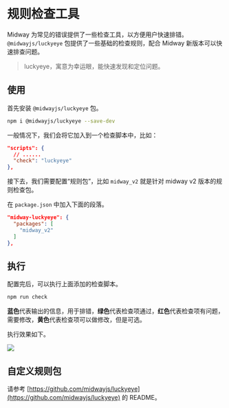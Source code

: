 # 规则检查工具

Midway 为常见的错误提供了一些检查工具，以方便用户快速排错。`@midwayjs/luckyeye` 包提供了一些基础的检查规则，配合 Midway 新版本可以快速排查问题。

> luckyeye，寓意为幸运眼，能快速发现和定位问题。

## 使用

首先安装 `@midwayjs/luckyeye` 包。

```bash
npm i @midwayjs/luckyeye --save-dev
```

一般情况下，我们会将它加入到一个检查脚本中，比如：

```json
"scripts": {
  // ......
  "check": "luckyeye"
},
```

接下去，我们需要配置“规则包”，比如 `midway_v2` 就是针对 midway v2 版本的规则检查包。

在 `package.json` 中加入下面的段落。

```json
"midway-luckyeye": {
  "packages": [
    "midway_v2"
  ]
},
```

## 执行

配置完后，可以执行上面添加的检查脚本。

```bash
npm run check
```

**蓝色**代表输出的信息，用于排错，**绿色**代表检查项通过，**红色**代表检查项有问题，需要修改，**黄色**代表检查项可以做修改，但是可选。

执行效果如下。

![](https://cdn.nlark.com/yuque/0/2021/png/501408/1610983986151-79c54e7c-3ff0-4f94-98bc-359dda0fa694.png)

## 自定义规则包

请参考 [https://github.com/midwayjs/luckyeye](https://github.com/midwayjs/luckyeye) 的 README。
